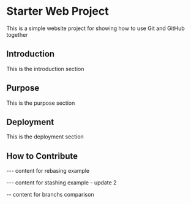 # Starter Web Project

This is a simple website project for showing how to use Git and GitHub together

## Introduction

This is the introduction section

## Purpose

This is the purpose section

## Deployment

This is the deployment section

## How to Contribute

--- content for rebasing example

--- content for stashing example - update 2

-- content for branchs comparison
